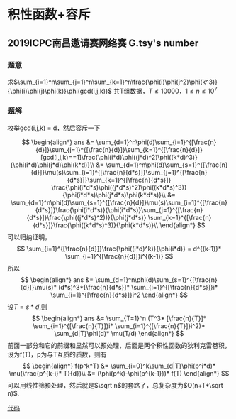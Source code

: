 # 积性函数+容斥

## 2019ICPC南昌邀请赛网络赛 G.tsy's number

### 题意

求$\sum_{i=1}^n\sum_{j=1}^n\sum_{k=1}^n\frac{\phi(i)\phi(j^2)\phi(k^3)}{\phi(i)\phi(j)\phi(k)}\phi(gcd(i,j,k))$
共T组数据，$T\leq 10000$，$1\leq n \leq 10^7$

### 题解

枚举gcd(i,j,k) = d，然后容斥一下

$$
\begin{align*}
ans
&= \sum_{d=1}^n\phi(d)\sum_{i=1}^{[\frac{n}{d}]}\sum_{j=1}^{[\frac{n}{d}]}\sum_{k=1}^{[\frac{n}{d}]} [gcd(i,j,k)==1]\frac{\phi(i*d)\phi((j*d)^2)\phi((k*d)^3)}{\phi(i*d)\phi(j*d)\phi(k*d)}\\
&= \sum_{d=1}^n\phi(d)\sum_{s=1}^{[\frac{n}{d}]}\mu(s)\sum_{i=1}^{[\frac{n}{d*s}]}\sum_{j=1}^{[\frac{n}{d*s}]}\sum_{k=1}^{[\frac{n}{d*s}]} \frac{\phi(i*d*s)\phi((j*d*s)^2)\phi((k*d*s)^3)}{\phi(i*d*s)\phi(j*d*s)\phi(k*d*s)}\\
&= \sum_{d=1}^n\phi(d)\sum_{s=1}^{[\frac{n}{d}]}\mu(s)\sum_{i=1}^{[\frac{n}{d*s}]}\frac{\phi(i*d*s)}{\phi(i*d*s)}\sum_{j=1}^{[\frac{n}{d*s}]}\frac{\phi((j*d*s)^2))}{\phi(j*d*s)}    \sum_{k=1}^{[\frac{n}{d*s}]}\frac{\phi((k*d*s)^3)}{\phi(k*d*s)}\\
\end{align*}
$$
可以归纳证明，
$$
\sum_{i=1}^{[\frac{n}{d}]}\frac{\phi((i*d)^k)}{\phi(i*d)} = d^{(k-1)}* \sum_{i=1}^{[\frac{n}{d}]}i^{(k-1)}
$$
所以
$$
\begin{align*}
ans
&= \sum_{d=1}^n\phi(d)\sum_{s=1}^{[\frac{n}{d}]}\mu(s)* (d*s)^3*[\frac{n}{d*s}]* \sum_{i=1}^{[\frac{n}{d*s}]}i* \sum_{i=1}^{[\frac{n}{d*s}]}i^2
\end{align*}
$$
设$T=s*d$,则
$$
\begin{align*}
ans
&= \sum_{T=1}^n (T^3* [\frac{n}{T}]* \sum_{i=1}^{[\frac{n}{T}]}i* \sum_{i=1}^{[\frac{n}{T}]}i^2)* \sum_{d|T}\phi(d)* \mu(T/d)
\end{align*}
$$
前面一部分和它的前缀和显然可以预处理，后面是两个积性函数的狄利克雷卷积，设为f(T)，p为与T互质的质数，则有
$$
\begin{align*}
f(p^k*T)
&= \sum_{i=0}^k\sum_{d|T}\phi(p^i*d)* \mu(\frac{p^{k-i}* T}{d})\\
&= (\phi(p^k)-\phi(p^{k-1}))* f(T)
\end{align*}
$$
可以用线性筛预处理，然后就是$\sqrt n$的套路了，总复杂度为$O(n+T*\sqrt n)$.

[代码](https://github.com/DSaurus/ACM_note/blob/master/data/2019icpc_NanChang_Invitational_g.cpp)
